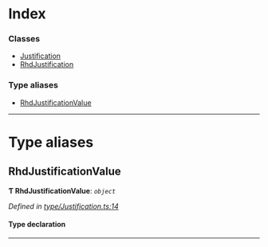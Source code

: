 

# Index

### Classes

* [Justification](../classes/_type_justification_.justification.md)
* [RhdJustification](../classes/_type_justification_.rhdjustification.md)

### Type aliases

* [RhdJustificationValue](_type_justification_.md#rhdjustificationvalue)

---

# Type aliases

<a id="rhdjustificationvalue"></a>

##  RhdJustificationValue

**Ƭ RhdJustificationValue**: *`object`*

*Defined in [type/Justification.ts:14](https://github.com/polkadot-js/api/blob/07ef3be/packages/types/src/type/Justification.ts#L14)*

#### Type declaration

___

